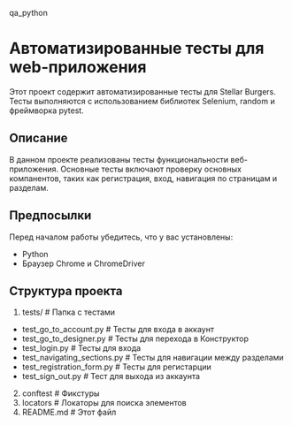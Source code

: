 qa_python
# Автоматизированные тесты для web-приложения
Этот проект содержит автоматизированные тесты для Stellar Burgers. Тесты выполняются с использованием библиотек Selenium, random и фреймворка pytest.


## Описание
В данном проекте реализованы тесты функциональности веб-приложения. Основные тесты включают проверку основных компанентов, таких как регистрация, вход, навигация по страницам и разделам.


## Предпосылки
Перед началом работы убедитесь, что у вас установлены:

- Python 
- Браузер Chrome и ChromeDriver

## Структура проекта
1. tests/                       # Папка с тестами
- test_go_to_account.py   # Тесты для входа в аккаунт
- test_go_to_designer.py   # Тесты для перехода в Конструктор
- test_login.py            # Тесты для входа
- test_navigating_sections.py  # Тесты для навигации между разделами
- test_registration_form.py   # Тесты для регистарции
- test_sign_out.py        # Тест для выхода из аккаунта
2. conftest               # Фикстуры
3. locators               # Локаторы для поиска элементов
4. README.md              # Этот файл



